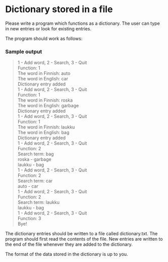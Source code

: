# Dictionary stored in a file

Please write a program which functions as a dictionary. The user can type in new entries or look for existing entries.

The program should work as follows:

### Sample output

>1 - Add word, 2 - Search, 3 - Quit <br>
>Function: 1 <br>
>The word in Finnish: auto <br>
>The word in English: car <br> 
>Dictionary entry added <br>
>1 - Add word, 2 - Search, 3 - Quit <br>
>Function: 1 <br>
>The word in Finnish: roska <br>
>The word in English: garbage <br>
>Dictionary entry added <br>
>1 - Add word, 2 - Search, 3 - Quit <br>
>Function: 1 <br>
>The word in Finnish: laukku <br>
>The word in English: bag <br>
>Dictionary entry added <br>
>1 - Add word, 2 - Search, 3 - Quit <br>
>Function: 2 <br>
>Search term: bag <br>
>roska - garbage <br>
>laukku - bag <br>
>1 - Add word, 2 - Search, 3 - Quit <br>
>Function: 2 <br>
>Search term: car <br>
>auto - car <br>
>1 - Add word, 2 - Search, 3 - Quit <br>
>Function: 2 <br>
>Search term: laukku <br>
>laukku - bag <br>
>1 - Add word, 2 - Search, 3 - Quit <br>
>Function: 3 <br>
>Bye! <br>

The dictionary entries should be written to a file called dictionary.txt. The program should first read the contents of the file. New entries are written to the end of the file whenever they are added to the dictionary.

The format of the data stored in the dictionary is up to you.
